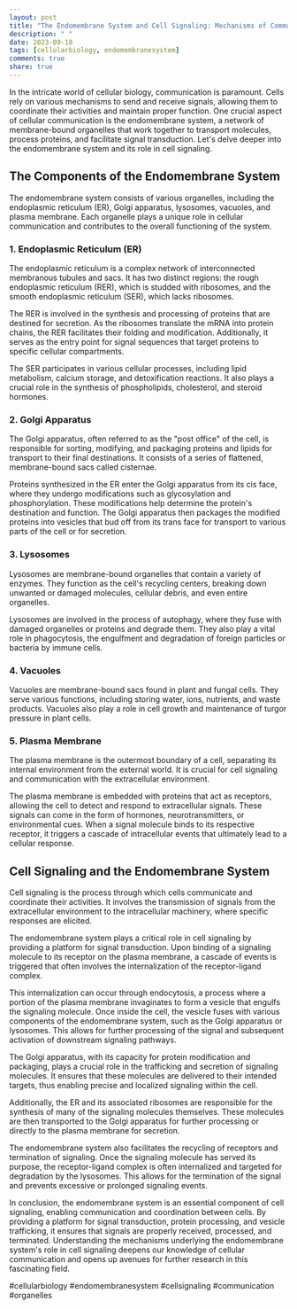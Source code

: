 ```yaml
---
layout: post
title: "The Endomembrane System and Cell Signaling: Mechanisms of Communication"
description: " "
date: 2023-09-18
tags: [cellularbiology, endomembranesystem]
comments: true
share: true
---
```


In the intricate world of cellular biology, communication is paramount. Cells rely on various mechanisms to send and receive signals, allowing them to coordinate their activities and maintain proper function. One crucial aspect of cellular communication is the endomembrane system, a network of membrane-bound organelles that work together to transport molecules, process proteins, and facilitate signal transduction. Let's delve deeper into the endomembrane system and its role in cell signaling.

## The Components of the Endomembrane System

The endomembrane system consists of various organelles, including the endoplasmic reticulum (ER), Golgi apparatus, lysosomes, vacuoles, and plasma membrane. Each organelle plays a unique role in cellular communication and contributes to the overall functioning of the system.

### 1. Endoplasmic Reticulum (ER)

The endoplasmic reticulum is a complex network of interconnected membranous tubules and sacs. It has two distinct regions: the rough endoplasmic reticulum (RER), which is studded with ribosomes, and the smooth endoplasmic reticulum (SER), which lacks ribosomes.

The RER is involved in the synthesis and processing of proteins that are destined for secretion. As the ribosomes translate the mRNA into protein chains, the RER facilitates their folding and modification. Additionally, it serves as the entry point for signal sequences that target proteins to specific cellular compartments.

The SER participates in various cellular processes, including lipid metabolism, calcium storage, and detoxification reactions. It also plays a crucial role in the synthesis of phospholipids, cholesterol, and steroid hormones.

### 2. Golgi Apparatus

The Golgi apparatus, often referred to as the "post office" of the cell, is responsible for sorting, modifying, and packaging proteins and lipids for transport to their final destinations. It consists of a series of flattened, membrane-bound sacs called cisternae.

Proteins synthesized in the ER enter the Golgi apparatus from its cis face, where they undergo modifications such as glycosylation and phosphorylation. These modifications help determine the protein's destination and function. The Golgi apparatus then packages the modified proteins into vesicles that bud off from its trans face for transport to various parts of the cell or for secretion.

### 3. Lysosomes

Lysosomes are membrane-bound organelles that contain a variety of enzymes. They function as the cell's recycling centers, breaking down unwanted or damaged molecules, cellular debris, and even entire organelles.

Lysosomes are involved in the process of autophagy, where they fuse with damaged organelles or proteins and degrade them. They also play a vital role in phagocytosis, the engulfment and degradation of foreign particles or bacteria by immune cells.

### 4. Vacuoles

Vacuoles are membrane-bound sacs found in plant and fungal cells. They serve various functions, including storing water, ions, nutrients, and waste products. Vacuoles also play a role in cell growth and maintenance of turgor pressure in plant cells.

### 5. Plasma Membrane

The plasma membrane is the outermost boundary of a cell, separating its internal environment from the external world. It is crucial for cell signaling and communication with the extracellular environment.

The plasma membrane is embedded with proteins that act as receptors, allowing the cell to detect and respond to extracellular signals. These signals can come in the form of hormones, neurotransmitters, or environmental cues. When a signal molecule binds to its respective receptor, it triggers a cascade of intracellular events that ultimately lead to a cellular response.

## Cell Signaling and the Endomembrane System

Cell signaling is the process through which cells communicate and coordinate their activities. It involves the transmission of signals from the extracellular environment to the intracellular machinery, where specific responses are elicited.

The endomembrane system plays a critical role in cell signaling by providing a platform for signal transduction. Upon binding of a signaling molecule to its receptor on the plasma membrane, a cascade of events is triggered that often involves the internalization of the receptor-ligand complex.

This internalization can occur through endocytosis, a process where a portion of the plasma membrane invaginates to form a vesicle that engulfs the signaling molecule. Once inside the cell, the vesicle fuses with various components of the endomembrane system, such as the Golgi apparatus or lysosomes. This allows for further processing of the signal and subsequent activation of downstream signaling pathways.

The Golgi apparatus, with its capacity for protein modification and packaging, plays a crucial role in the trafficking and secretion of signaling molecules. It ensures that these molecules are delivered to their intended targets, thus enabling precise and localized signaling within the cell.

Additionally, the ER and its associated ribosomes are responsible for the synthesis of many of the signaling molecules themselves. These molecules are then transported to the Golgi apparatus for further processing or directly to the plasma membrane for secretion.

The endomembrane system also facilitates the recycling of receptors and termination of signaling. Once the signaling molecule has served its purpose, the receptor-ligand complex is often internalized and targeted for degradation by the lysosomes. This allows for the termination of the signal and prevents excessive or prolonged signaling events.

In conclusion, the endomembrane system is an essential component of cell signaling, enabling communication and coordination between cells. By providing a platform for signal transduction, protein processing, and vesicle trafficking, it ensures that signals are properly received, processed, and terminated. Understanding the mechanisms underlying the endomembrane system's role in cell signaling deepens our knowledge of cellular communication and opens up avenues for further research in this fascinating field.

#cellularbiology #endomembranesystem #cellsignaling #communication #organelles